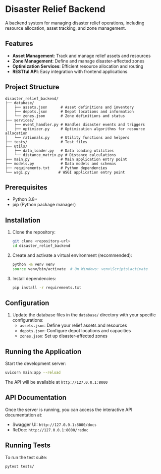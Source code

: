 # Disaster Relief Backend

A backend system for managing disaster relief operations, including resource allocation, asset tracking, and zone management.

## Features

- **Asset Management**: Track and manage relief assets and resources
- **Zone Management**: Define and manage disaster-affected zones
- **Optimization Services**: Efficient resource allocation and routing
- **RESTful API**: Easy integration with frontend applications

## Project Structure

```
disaster_relief_backend/
├── database/
│   ├── assets.json      # Asset definitions and inventory
│   ├── depots.json      # Depot locations and information
│   └── zones.json       # Zone definitions and status
├── services/
│   ├── event_handler.py # Handles disaster events and triggers
│   ├── optimizer.py     # Optimization algorithms for resource allocation
│   └── rationals.py     # Utility functions and helpers
├── tests/               # Test files
├── utils/
│   ├── data_loader.py   # Data loading utilities
│   └── distance_matrix.py # Distance calculations
├── main.py              # Main application entry point
├── models.py            # Data models and schemas
├── requirements.txt     # Python dependencies
└── wsgi.py             # WSGI application entry point
```

## Prerequisites

- Python 3.8+
- pip (Python package manager)

## Installation

1. Clone the repository:
   ```bash
   git clone <repository-url>
   cd disaster_relief_backend
   ```

2. Create and activate a virtual environment (recommended):
   ```bash
   python -m venv venv
   source venv/bin/activate  # On Windows: venv\Scripts\activate
   ```

3. Install dependencies:
   ```bash
   pip install -r requirements.txt
   ```

## Configuration

1. Update the database files in the `database/` directory with your specific configurations:
   - `assets.json`: Define your relief assets and resources
   - `depots.json`: Configure depot locations and capacities
   - `zones.json`: Set up disaster-affected zones

## Running the Application

Start the development server:
```bash
uvicorn main:app --reload
```

The API will be available at `http://127.0.0.1:8000`

## API Documentation

Once the server is running, you can access the interactive API documentation at:
- Swagger UI: `http://127.0.0.1:8000/docs`
- ReDoc: `http://127.0.0.1:8000/redoc`

## Running Tests

To run the test suite:
```bash
pytest tests/
```



